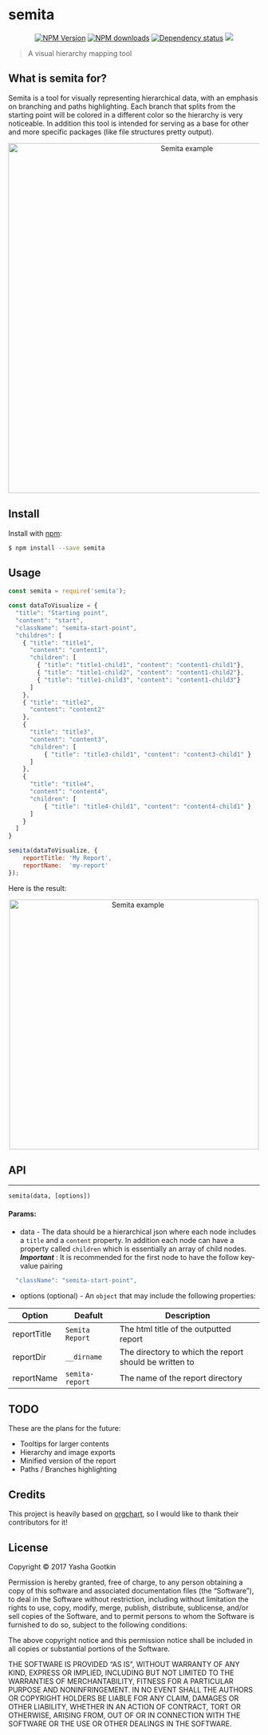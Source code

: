 semita
========

<p align="center">
  <a href="https://www.npmjs.com/package/semita"><img alt="NPM Version" src="https://img.shields.io/npm/v/semita.svg?style=flat"></a>
  <a href="https://www.npmjs.org/package/semita"><img alt="NPM downloads" src="https://img.shields.io/npm/dt/semita.svg?style=flat"></a>
  <a href="https://david-dm.org/yashag/semita"><img alt="Dependency status" src="https://david-dm.org/yashag/semita.svg?style=flat"></a>
  <a href="https://github.com/yashag/semita/blob/master/LICENSE"><img src="https://img.shields.io/github/license/yashag/semita.svg"></a>
</p>

> A visual hierarchy mapping tool

## What is semita for?
Semita is a tool for visually representing hierarchical data, with an emphasis on branching and paths highlighting.
Each branch that splits from the starting point will be colored in a different color so the hierarchy is very noticeable.
In addition this tool is intended for serving as a base for other and more specific packages (like file structures pretty output).

<p align="center">
  <img alt="Semita example" src="https://raw.githubusercontent.com/yashag/semita)/master/assets/images/example1.png" width="700">
</p>

## Install
Install with [npm](https://www.npmjs.com/package/semita):

```sh
$ npm install --save semita
```

## Usage

```js
const semita = require('semita');

const dataToVisualize = {
  "title": "Starting point",
  "content": "start",
  "className": "semita-start-point",
  "children": [
    { "title": "title1",
      "content": "content1",
      "children": [
        { "title": "title1-child1", "content": "content1-child1"},
        { "title": "title1-child2", "content": "content1-child2"},
        { "title": "title1-child3", "content": "content1-child3"}
      ]
    },
    { "title": "title2",
      "content": "content2"
    },
    {
      "title": "title3",
      "content": "content3",
      "children": [
          { "title": "title3-child1", "content": "content3-child1" }
      ]
    },
    {
      "title": "title4",
      "content": "content4",
      "children": [
          { "title": "title4-child1", "content": "content4-child1" }
      ]
    }
  ]
}

semita(dataToVisualize, {
    reportTitle: 'My Report',
    reportName:  'my-report'
});
```

Here is the result:

<p align="center">
  <img alt="Semita example" src="https://raw.githubusercontent.com/yashag/semita)/master/assets/images/example2.png" width="500">
</p>

## API
------

`semita(data, [options])`

#### Params:
* data - The data should be a hierarchical json where each node includes a `title` and a `content` property.
In addition each node can have a property called `children` which is essentially an array of child nodes.
___Important___ : It is recommended for the first node to have the follow key-value pairing
```js
  "className": "semita-start-point",
```
* options (optional) - An `object` that may include the following properties:

| Option | Deafult | Description |
| ------ | ------- | ----------- |
| reportTitle | `Semita Report` | The html title of the outputted report |
| reportDir | `__dirname` | The directory to which the report should be written to |
| reportName | `semita-report` | The name of the report directory |

## TODO

These are the plans for the future:

* Tooltips for larger contents
* Hierarchy and image exports
* Minified version of the report
* Paths / Branches highlighting

## Credits

This project is heavily based on [orgchart](https://www.npmjs.com/package/orgchart), so I would like to thank their contributors for it!

## License

Copyright © 2017 Yasha Gootkin

Permission is hereby granted, free of charge, to any person obtaining a copy of this software and associated documentation files (the “Software”), to deal in the Software without restriction, including without limitation the rights to use, copy, modify, merge, publish, distribute, sublicense, and/or sell copies of the Software, and to permit persons to whom the Software is furnished to do so, subject to the following conditions:

The above copyright notice and this permission notice shall be included in all copies or substantial portions of the Software.

THE SOFTWARE IS PROVIDED “AS IS”, WITHOUT WARRANTY OF ANY KIND, EXPRESS OR IMPLIED, INCLUDING BUT NOT LIMITED TO THE WARRANTIES OF MERCHANTABILITY, FITNESS FOR A PARTICULAR PURPOSE AND NONINFRINGEMENT. IN NO EVENT SHALL THE AUTHORS OR COPYRIGHT HOLDERS BE LIABLE FOR ANY CLAIM, DAMAGES OR OTHER LIABILITY, WHETHER IN AN ACTION OF CONTRACT, TORT OR OTHERWISE, ARISING FROM, OUT OF OR IN CONNECTION WITH THE SOFTWARE OR THE USE OR OTHER DEALINGS IN THE SOFTWARE.